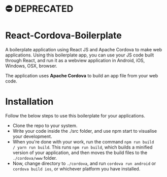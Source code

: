 # ⛔️ DEPRECATED
# React-Cordova-Boilerplate

A boilerplate application using React JS and Apache Cordova to make web applications. Using this boilerplate app, you can use your JS code built through React, and run it as a webview application in Android, iOS, Windows, OSX, browser.

The application uses **Apache Cordova** to build an app file from your web code.

# Installation

Follow the below steps to use this boilerplate for your applications.

- Clone the repo to your system.
- Write your code inside the ./src folder, and use npm start to visualise your development.
- When you're done with your work, run the command <code>npm run build / yarn run build</code>. This runs <code>npm run build</code>, which builds a minified version of your application, and then moves the build files to the `./cordova/www` folder.
- Now, change directory to `./cordova`, and run <code>cordova run android</code> or <code>cordova build ios</code>, or whichever platform you have installed.
